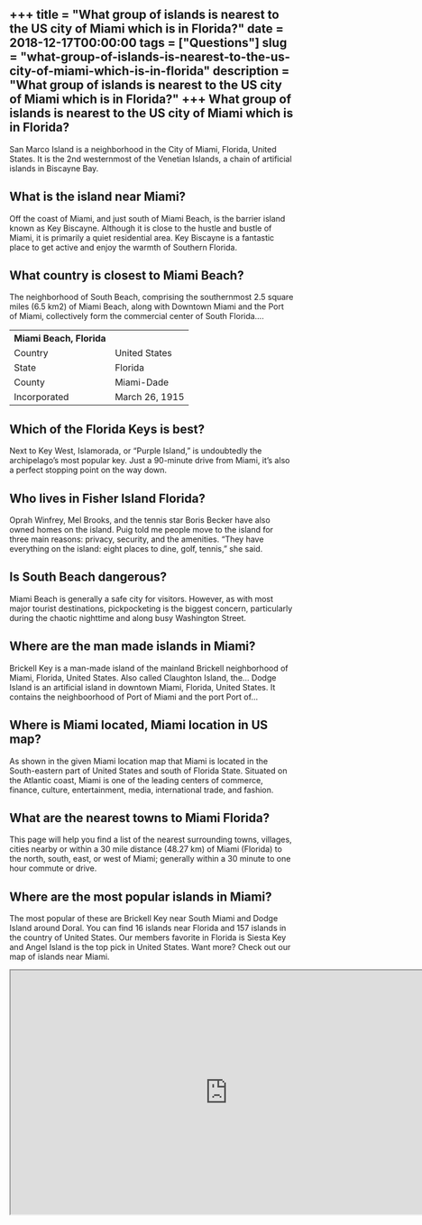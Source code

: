 +++
title = "What group of islands is nearest to the US city of Miami which is in Florida?"
date = 2018-12-17T00:00:00
tags = ["Questions"]
slug = "what-group-of-islands-is-nearest-to-the-us-city-of-miami-which-is-in-florida"
description = "What group of islands is nearest to the US city of Miami which is in Florida?"
+++
What group of islands is nearest to the US city of Miami which is in Florida?
-----------------------------------------------------------------------------

San Marco Island is a neighborhood in the City of Miami, Florida, United States. It is the 2nd westernmost of the Venetian Islands, a chain of artificial islands in Biscayne Bay.

What is the island near Miami?
------------------------------

Off the coast of Miami, and just south of Miami Beach, is the barrier island known as Key Biscayne. Although it is close to the hustle and bustle of Miami, it is primarily a quiet residential area. Key Biscayne is a fantastic place to get active and enjoy the warmth of Southern Florida.

What country is closest to Miami Beach?
---------------------------------------

The neighborhood of South Beach, comprising the southernmost 2.5 square miles (6.5 km2) of Miami Beach, along with Downtown Miami and the Port of Miami, collectively form the commercial center of South Florida….

<table><tr><th>Miami Beach, Florida</th></tr><tr><td>Country</td><td>United States</td></tr><tr><td>State</td><td>Florida</td></tr><tr><td>County</td><td>Miami-Dade</td></tr><tr><td>Incorporated</td><td>March 26, 1915</td></tr></table>

Which of the Florida Keys is best?
----------------------------------

Next to Key West, Islamorada, or “Purple Island,” is undoubtedly the archipelago’s most popular key. Just a 90-minute drive from Miami, it’s also a perfect stopping point on the way down.

Who lives in Fisher Island Florida?
-----------------------------------

Oprah Winfrey, Mel Brooks, and the tennis star Boris Becker have also owned homes on the island. Puig told me people move to the island for three main reasons: privacy, security, and the amenities. “They have everything on the island: eight places to dine, golf, tennis,” she said.

Is South Beach dangerous?
-------------------------

Miami Beach is generally a safe city for visitors. However, as with most major tourist destinations, pickpocketing is the biggest concern, particularly during the chaotic nighttime and along busy Washington Street.

Where are the man made islands in Miami?
----------------------------------------

Brickell Key is a man-made island of the mainland Brickell neighborhood of Miami, Florida, United States. Also called Claughton Island, the… Dodge Island is an artificial island in downtown Miami, Florida, United States. It contains the neighboorhood of Port of Miami and the port Port of…

Where is Miami located, Miami location in US map?
-------------------------------------------------

As shown in the given Miami location map that Miami is located in the South-eastern part of United States and south of Florida State. Situated on the Atlantic coast, Miami is one of the leading centers of commerce, finance, culture, entertainment, media, international trade, and fashion.

What are the nearest towns to Miami Florida?
--------------------------------------------

This page will help you find a list of the nearest surrounding towns, villages, cities nearby or within a 30 mile distance (48.27 km) of Miami (Florida) to the north, south, east, or west of Miami; generally within a 30 minute to one hour commute or drive.

Where are the most popular islands in Miami?
--------------------------------------------

The most popular of these are Brickell Key near South Miami and Dodge Island around Doral. You can find 16 islands near Florida and 157 islands in the country of United States. Our members favorite in Florida is Siesta Key and Angel Island is the top pick in United States. Want more? Check out our map of islands near Miami.

<iframe allow="accelerometer; autoplay; clipboard-write; encrypted-media; gyroscope; picture-in-picture" allowfullscreen="" class="__youtube_prefs__  epyt-is-override  no-lazyload" data-no-lazy="1" data-origheight="433" data-origwidth="770" data-skipgform_ajax_framebjll="" height="433" id="_ytid_77043" loading="lazy" src="https://www.youtube.com/embed/1EnyZ9zcWys?enablejsapi=1&autoplay=0&cc_load_policy=0&cc_lang_pref=&iv_load_policy=1&loop=0&modestbranding=0&rel=1&fs=1&playsinline=0&autohide=2&theme=dark&color=red&controls=1&" title="YouTube player" width="770"></iframe>